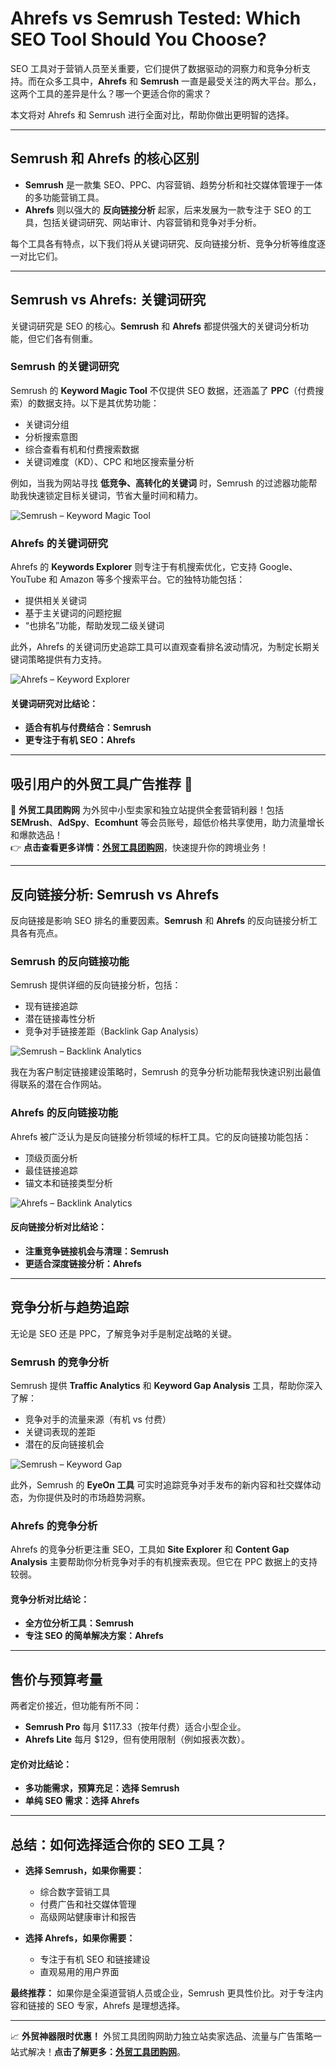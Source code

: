 # Ahrefs vs Semrush Tested: Which SEO Tool Should You Choose?

SEO 工具对于营销人员至关重要，它们提供了数据驱动的洞察力和竞争分析支持。而在众多工具中，**Ahrefs** 和 **Semrush** 一直是最受关注的两大平台。那么，这两个工具的差异是什么？哪一个更适合你的需求？

本文将对 Ahrefs 和 Semrush 进行全面对比，帮助你做出更明智的选择。

---

## Semrush 和 Ahrefs 的核心区别

- **Semrush** 是一款集 SEO、PPC、内容营销、趋势分析和社交媒体管理于一体的多功能营销工具。
- **Ahrefs** 则以强大的 **反向链接分析** 起家，后来发展为一款专注于 SEO 的工具，包括关键词研究、网站审计、内容营销和竞争对手分析。

每个工具各有特点，以下我们将从关键词研究、反向链接分析、竞争分析等维度逐一对比它们。

---

## Semrush vs Ahrefs: 关键词研究

关键词研究是 SEO 的核心。**Semrush** 和 **Ahrefs** 都提供强大的关键词分析功能，但它们各有侧重。

### Semrush 的关键词研究

Semrush 的 **Keyword Magic Tool** 不仅提供 SEO 数据，还涵盖了 **PPC**（付费搜索）的数据支持。以下是其优势功能：

- 关键词分组
- 分析搜索意图
- 综合查看有机和付费搜索数据
- 关键词难度（KD）、CPC 和地区搜索量分析

例如，当我为网站寻找 **低竞争、高转化的关键词** 时，Semrush 的过滤器功能帮助我快速锁定目标关键词，节省大量时间和精力。

![Semrush – Keyword Magic Tool](https://cdn.buttercms.com/output=f:webp/yyge070WQeiCEERvbsnN)

### Ahrefs 的关键词研究

Ahrefs 的 **Keywords Explorer** 则专注于有机搜索优化，它支持 Google、YouTube 和 Amazon 等多个搜索平台。它的独特功能包括：

- 提供相关关键词
- 基于主关键词的问题挖掘
- “也排名”功能，帮助发现二级关键词

此外，Ahrefs 的关键词历史追踪工具可以直观查看排名波动情况，为制定长期关键词策略提供有力支持。

![Ahrefs – Keyword Explorer](https://cdn.buttercms.com/output=f:webp/oGtMVoSBqdQubC6BpdTw)

#### 关键词研究对比结论：
- **适合有机与付费结合：Semrush**
- **更专注于有机 SEO：Ahrefs**

---

## 吸引用户的外贸工具广告推荐 🎯

🎉 **外贸工具团购网** 为外贸中小型卖家和独立站提供全套营销利器！包括 **SEMrush**、**AdSpy**、**Ecomhunt** 等会员账号，超低价格共享使用，助力流量增长和爆款选品！  
👉 **点击查看更多详情：[外贸工具团购网](https://bit.ly/waimao518)**，快速提升你的跨境业务！

---

## 反向链接分析: Semrush vs Ahrefs

反向链接是影响 SEO 排名的重要因素。**Semrush** 和 **Ahrefs** 的反向链接分析工具各有亮点。

### Semrush 的反向链接功能

Semrush 提供详细的反向链接分析，包括：

- 现有链接追踪
- 潜在链接毒性分析
- 竞争对手链接差距（Backlink Gap Analysis）

![Semrush – Backlink Analytics](https://cdn.buttercms.com/output=f:webp/dWUEwj2QbqeJYNP0HaNW)

我在为客户制定链接建设策略时，Semrush 的竞争分析功能帮我快速识别出最值得联系的潜在合作网站。

### Ahrefs 的反向链接功能

Ahrefs 被广泛认为是反向链接分析领域的标杆工具。它的反向链接功能包括：

- 顶级页面分析
- 最佳链接追踪
- 锚文本和链接类型分析

![Ahrefs – Backlink Analytics](https://cdn.buttercms.com/output=f:webp/Dl7dLAHtR1SUKLQflK4r)

#### 反向链接分析对比结论：
- **注重竞争链接机会与清理：Semrush**
- **更适合深度链接分析：Ahrefs**

---

## 竞争分析与趋势追踪

无论是 SEO 还是 PPC，了解竞争对手是制定战略的关键。

### Semrush 的竞争分析

Semrush 提供 **Traffic Analytics** 和 **Keyword Gap Analysis** 工具，帮助你深入了解：

- 竞争对手的流量来源（有机 vs 付费）
- 关键词表现的差距
- 潜在的反向链接机会

![Semrush – Keyword Gap](https://cdn.buttercms.com/output=f:webp/ZYFv60kqSMGLqxnEIaZ9)

此外，Semrush 的 **EyeOn 工具** 可实时追踪竞争对手发布的新内容和社交媒体动态，为你提供及时的市场趋势洞察。

### Ahrefs 的竞争分析

Ahrefs 的竞争分析更注重 SEO，工具如 **Site Explorer** 和 **Content Gap Analysis** 主要帮助你分析竞争对手的有机搜索表现。但它在 PPC 数据上的支持较弱。

#### 竞争分析对比结论：
- **全方位分析工具：Semrush**
- **专注 SEO 的简单解决方案：Ahrefs**

---

## 售价与预算考量

两者定价接近，但功能有所不同：

- **Semrush Pro** 每月 $117.33（按年付费）适合小型企业。
- **Ahrefs Lite** 每月 $129，但有使用限制（例如报表次数）。

#### 定价对比结论：
- **多功能需求，预算充足：选择 Semrush**
- **单纯 SEO 需求：选择 Ahrefs**

---

## 总结：如何选择适合你的 SEO 工具？

- **选择 Semrush，如果你需要：**
  - 综合数字营销工具
  - 付费广告和社交媒体管理
  - 高级网站健康审计和报告

- **选择 Ahrefs，如果你需要：**
  - 专注于有机 SEO 和链接建设
  - 直观易用的用户界面

**最终推荐：** 如果你是全渠道营销人员或企业，Semrush 更具性价比。对于专注内容和链接的 SEO 专家，Ahrefs 是理想选择。

---

📈 **外贸神器限时优惠！** 外贸工具团购网助力独立站卖家选品、流量与广告策略一站式解决！**点击了解更多：[外贸工具团购网](https://bit.ly/waimao518)**。
